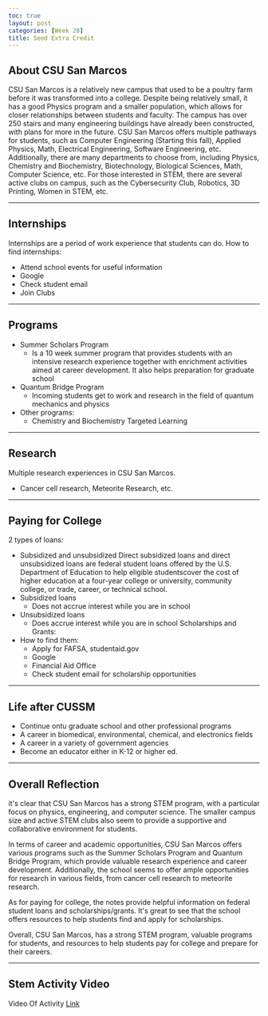 ```yaml
---
toc: true
layout: post
categories: [Week 28]
title: Seed Extra Credit
---
```


## About CSU San Marcos
CSU San Marcos is a relatively new campus that used to be a poultry farm before it was transformed into a college. Despite being relatively small, it has a good Physics program and a smaller population, which allows for closer relationships between students and faculty. The campus has over 250 stairs and many engineering buildings have already been constructed, with plans for more in the future. CSU San Marcos offers multiple pathways for students, such as Computer Engineering (Starting this fall), Applied Physics, Math, Electrical Engineering, Software Engineering, etc. Additionally, there are many departments to choose from, including Physics, Chemistry and Biochemistry, Biotechnology, Biological Sciences, Math, Computer Science, etc. For those interested in STEM, there are several active clubs on campus, such as the Cybersecurity Club, Robotics, 3D Printing, Women in STEM, etc.

---

## Internships
Internships are a period of work experience that students can do. 
How to find internships:
- Attend school events for useful information
- Google
- Check student email
- Join Clubs

---

## Programs
- Summer Scholars Program
    - Is a 10 week summer program that provides students with an intensive research experience together with enrichment activities aimed at career development. It also helps preparation for graduate school
- Quantum Bridge Program
    - Incoming students get to work and research in the field of quantum mechanics and physics
- Other programs:
    - Chemistry and Biochemistry Targeted Learning

---

## Research
Multiple research experiences in CSU San Marcos.
- Cancer cell research, Meteorite Research, etc.

---

## Paying for College
2 types of loans:
- Subsidized and unsubsidized
Direct subsidized loans and direct unsubsidized loans are federal student loans offered by the U.S. Department of Education to help eligible studentscover the cost of higher education at a four-year college or university, community college, or trade, career, or technical school.
- Subsidized loans
    - Does not accrue interest while you are in school
- Unsubsidized loans
    - Does accrue interest while you are in school
Scholarships and Grants:
- How to find them:
    - Apply for FAFSA, studentaid.gov
    - Google
    - Financial Aid Office
    - Check student email for scholarship opportunities

---

## Life after CUSSM
- Continue ontu graduate school and other professional programs
- A career in biomedical, environmental, chemical, and electronics fields
- A career in a variety of government agencies
- Become an educator either in K-12 or higher ed.

---
## Overall Reflection 
it's clear that CSU San Marcos has a strong STEM program, with a particular focus on physics, engineering, and computer science. The smaller campus size and active STEM clubs also seem to provide a supportive and collaborative environment for students.

In terms of career and academic opportunities, CSU San Marcos offers various programs such as the Summer Scholars Program and Quantum Bridge Program, which provide valuable research experience and career development. Additionally, the school seems to offer ample opportunities for research in various fields, from cancer cell research to meteorite research.

As for paying for college, the notes provide helpful information on federal student loans and scholarships/grants. It's great to see that the school offers resources to help students find and apply for scholarships.

Overall, CSU San Marcos, has a strong STEM program, valuable programs for students, and resources to help students pay for college and prepare for their careers.

---
 
## Stem Activity Video

Video Of Activity [Link](https://youtube.com/shorts/T8h6WnBi3AI?feature=share)